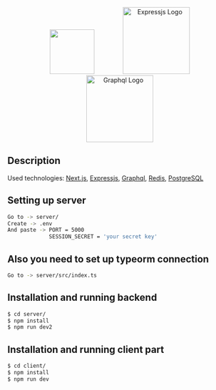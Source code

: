 <p align="center">
  <a href="https://nextjs.org/" target="blank"><img src="https://upload.wikimedia.org/wikipedia/commons/thumb/8/8e/Nextjs-logo.svg/1200px-Nextjs-logo.svg.png" width="100 alt="Next.js Logo"  hspace="30"/></a>
  <a href="https://expressjs.com/" target="blank"><img src="https://upload.wikimedia.org/wikipedia/commons/6/64/Expressjs.png" width="150" alt="Expressjs Logo" hspace="30" /></a>
  <a href="https://graphql.org/" target="blank"><img src="https://cdn-media-1.freecodecamp.org/images/1*EOMP0V69RZ5xChG5pRoFyA.png" width="150" alt="Graphql Logo" hspace="30" /></a>
</p>

## Description

Used technologies: [Next.js](https://nextjs.org/), [Expressjs](https://expressjs.com/), [Graphql](https://graphql.org/), [Redis](https://redis.io/), [PostgreSQL](https://www.postgresql.org/)

## Setting up server

```bash
Go to -> server/
Create -> .env
And paste -> PORT = 5000
             SESSION_SECRET = 'your secret key'
```
    
## Also you need to set up typeorm connection
    
```bash
Go to -> server/src/index.ts
```

## Installation and running backend

```bash
$ cd server/
$ npm install
$ npm run dev2
```

## Installation and running client part

```bash
$ cd client/
$ npm install
$ npm run dev
```
